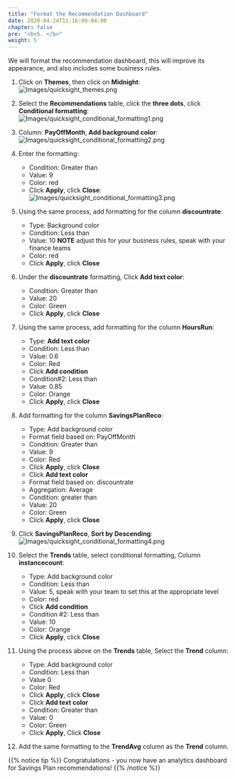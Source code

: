 ```yaml
---
title: "Format the Recommendation Dashboard"
date: 2020-04-24T11:16:09-04:00
chapter: false
pre: "<b>5. </b>"
weight: 5
---
```


We will format the recommendation dashboard, this will improve its appearance, and also includes some business rules.

1. Click on **Themes**, then click on **Midnight**:
![Images/quicksight_themes.png](/Cost/200_Pricing_Model_Analysis/Images/quicksight_themes.png)

2. Select the **Recommendations** table, click the **three dots**, click **Conditional formatting**:
![Images/quicksight_conditional_formatting1.png](/Cost/200_Pricing_Model_Analysis/Images/quicksight_conditional_formatting1.png)

3. Column: **PayOffMonth**, **Add background color**:
![Images/quicksight_conditional_formatting2.png](/Cost/200_Pricing_Model_Analysis/Images/quicksight_conditional_formatting2.png)

4. Enter the formatting:
    - Condition: Greater than
    - Value: 9
    - Color: red
    - Click **Apply**, click **Close**:
![Images/quicksight_conditional_formatting3.png](/Cost/200_Pricing_Model_Analysis/Images/quicksight_conditional_formatting3.png)

5. Using the same process, add formatting for the column **discountrate**:
    - Type: Background color
    - Condition: Less than
    - Value: 10 **NOTE** adjust this for your business rules, speak with your finance teams
    - Color: red
    - Click **Apply**, click **Close**

6. Under the **discountrate** formatting, Click **Add text color**:
    - Condition: Greater than
    - Value: 20
    - Color: Green
    - Click **Apply**, click **Close**

6. Using the same process, add formatting for the column **HoursRun**:
    - Type: **Add text color**
    - Condition: Less than
    - Value: 0.6
    - Color: Red
    - Click **Add condition**
    - Condition#2: Less than
    - Value: 0.85
    - Color: Orange
    - Click **Apply**, click **Close**

7. Add formatting for the column **SavingsPlanReco**:
     - Type: Add background color
     - Format field based on: PayOffMonth
     - Condition: Greater than
     - Value: 9
     - Color: Red
     - Click **Apply**, click **Close**
     - Click **Add text color**
     - Format field based on: discountrate
     - Aggregation: Average
     - Condition: greater than
     - Value: 20
     - Color: Green
     - Click **Apply**, click **Close**

8. Click **SavingsPlanReco**, **Sort by Descending**:   
![Images/quicksight_conditional_formatting4.png](/Cost/200_Pricing_Model_Analysis/Images/quicksight_conditional_formatting4.png)

9. Select the **Trends** table, select conditional formatting, Column **instancecount**:
    - Type: Add background color
    - Condition: Less than
    - Value: 5, speak with your team to set this at the appropriate level
    - Color: red
    - Click **Add condition**
    - Condition #2: Less than
    - Value: 10
    - Color: Orange
    - Click **Apply**, click **Close**

10. Using the process above on the **Trends** table, Select the **Trend** column:
    - Type: Add background color
    - Condition: Less than
    - Value 0
    - Color: Red
    - Click **Apply**, click **Close**
    - Click **Add text color**
    - Condition: Greater than
    - Value: 0
    - Color: Green
    - Click **Apply**, Click **Close**

11. Add the same formatting to the **TrendAvg** column as the **Trend** column.


{{% notice tip %}}
Congratulations - you now have an analytics dashboard for Savings Plan recommendations!
{{% /notice %}}